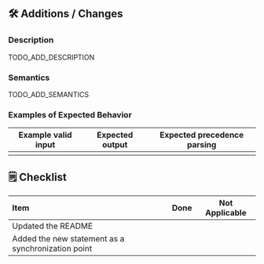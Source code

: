 ## 🛠 Additions / Changes

### Description

TODO_ADD_DESCRIPTION

### Semantics

TODO_ADD_SEMANTICS

### Examples of Expected Behavior

| Example valid input     | Expected output   | Expected precedence parsing   |
|-------------------------|-------------------|-------------------------------|
|                         |                   |                               |

## 🗒️ Checklist

| Item                                                | Done | Not Applicable |
|:----------------------------------------------------|:----:|:--------------:|
| Updated the README                                  |      |                |
| Added the new statement as a synchronization point  |      |                |
